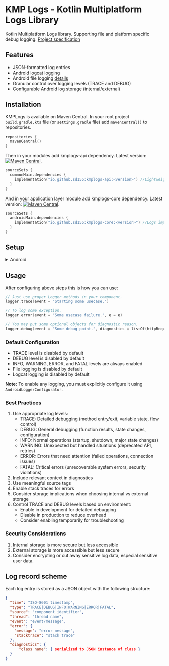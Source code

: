 # KMP Logs - Kotlin Multiplatform Logs Library

Kotlin Multiplatform Logs library. Supporting file and platform specific debug logging.
[Project specification](./PROJECT.md)

## Features

- JSON-formatted log entries
- Android logcat logging
- Android file logging [details](./kmplogs-core/README.md)
- Granular control over logging levels (TRACE and DEBUG)
- Configurable Android log storage (internal/external)

## Installation

KMPLogs is available on Maven Central. In your root project `build.gradle.kts` file (or `settings.gradle` file) add `mavenCentral()` to repositories.

```kotlin
repositories { 
  mavenCentral()
}
```

Then in your modules add kmplogs-api dependency. Latest version: [![Maven Central](https://img.shields.io/maven-central/v/io.github.sd155/kmplogs-api?color=blue)](https://search.maven.org/search?q=g:io.github.sd155+kmplogs).
```kotlin
sourceSets {
  commonMain.dependencies {
    implementation("io.github.sd155:kmplogs-api:<version>") //Lightweight Logger API
  }
}
```
And in your application layer module add kmplogs-core dependency. Latest version: [![Maven Central](https://img.shields.io/maven-central/v/io.github.sd155/kmplogs-core?color=blue)](https://search.maven.org/search?q=g:io.github.sd155+kmplogs).
```kotlin
sourceSets {
  androidMain.dependencies {
    implementation("io.github.sd155:kmplogs-core:<version>") //Logs implementation for Android
  }
}
```

## Setup

<details>
  <summary>Android</summary>

##### Android Setup

Configure logs before use.
Note, that no logging is enabled by default.
You may reconfigure logs at any time. Note, that you need not to re-instantiate your loggers.

```kotlin
AndroidLoggerConfigurator()
    // Enable file logging.
    .enableFileLogging(
        appContext = context,
        external = false,           // Use internal storage
        maxBackupFiles = 5,        // Keep 5 backup files
        logFileSizeMb = 10         // Rotate at 10MB
    )
    // Enable file logging with defaults: internal, 5 backup files, 10Mb log file threshold.
    .enableFileLogging(appContext = context)
    // Disable file logging.
    .disableFileLogging()
    // Enable logcat logging.
    .enableLogcatLogging()    
    // Disable logcat logging.
    .disableLogcatLogging()
    // Enable TRACE level logging (most detailed).
    .enableTraceLogging()
    // Disable TRACE level logging.
    .disableTraceLogging()
    // Enable DEBUG level logging.
    .enableDebugLogging()
    // Disable DEBUG level logging.
    .disableDebugLogging()
```

To log something - create logger instances and provide them for your components in your favorite DI pattern.

```kotlin
// Use top level factory method to create an instance of Logger.
val logger = createAndroidLogger(sourceTag = "YourComponentTag")
```

</details>

## Usage

After configuring above steps this is how you can use:
```kotlin
// Just use proper Logger methods in your component.
logger.trace(event = "Starting some usecase.")

// To log some exception.
logger.error(event = "Some usecase failure.", e = e)

// You may put some optional objects for diagnostic reason.
logger.debug(event = "Some debug point.", diagnostics = listOf(httpRequest, httpResponse))
```
### Default Configuration
- TRACE level is disabled by default
- DEBUG level is disabled by default
- INFO, WARNING, ERROR, and FATAL levels are always enabled
- File logging is disabled by default
- Logcat logging is disabled by default

**Note:** To enable any logging, you must explicitly configure it using `AndroidLoggerConfigurator`.

### Best Practices
1. Use appropriate log levels:
   - TRACE: Detailed debugging (method entry/exit, variable state, flow control)
   - DEBUG: General debugging (function results, state changes, configuration)
   - INFO: Normal operations (startup, shutdown, major state changes)
   - WARNING: Unexpected but handled situations (deprecated API, retries)
   - ERROR: Errors that need attention (failed operations, connection issues)
   - FATAL: Critical errors (unrecoverable system errors, security violations)
2. Include relevant context in diagnostics
3. Use meaningful source tags
4. Enable stack traces for errors
5. Consider storage implications when choosing internal vs external storage
6. Control TRACE and DEBUG levels based on environment:
   - Enable in development for detailed debugging
   - Disable in production to reduce overhead
   - Consider enabling temporarily for troubleshooting

### Security Considerations
1. Internal storage is more secure but less accessible
2. External storage is more accessible but less secure
3. Consider encrypting or cut away sensitive log data, especial sensitive user data.

## Log record scheme

Each log entry is stored as a JSON object with the following structure:

```json
{
  "time": "ISO-8601 timestamp",
  "type": "TRACE|DEBUG|INFO|WARNING|ERROR|FATAL",
  "source": "component identifier",
  "thread": "thread name",
  "event": "event/message",
  "error": {
    "message": "error message",
    "stacktrace": "stack trace"
  },
  "diagnostics": {
      "class name": { serialized to JSON instance of class }
  }
}
```
